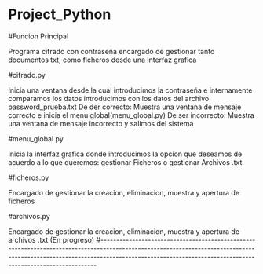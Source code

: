 # Project_Python

#Funcion Principal

Programa cifrado con contraseña encargado de gestionar tanto documentos txt, como ficheros desde una interfaz grafica

#cifrado.py

Inicia una ventana desde la cual introducimos la contraseña e internamente comparamos los datos introducimos con los datos del archivo password_prueba.txt
De der correcto: Muestra una ventana de mensaje correcto e inicia el menu global(menu_global.py)
De ser incorrecto: Muestra una ventana de mensaje incorrecto y salimos del sistema

#menu_global.py

Inicia la interfaz grafica donde introducimos la opcion que deseamos de acuerdo a lo que queremos:
    gestionar Ficheros o gestionar Archivos .txt

#ficheros.py

Encargado de gestionar la creacion, eliminacion, muestra y apertura de ficheros

#archivos.py

Encargado de gestionar la creacion, eliminacion, muestra y apertura de archivos .txt
(En progreso)
#-----------------------------------------------------------------------------------------------------------------------------------------------------------------------------------------------------------------------------------------

